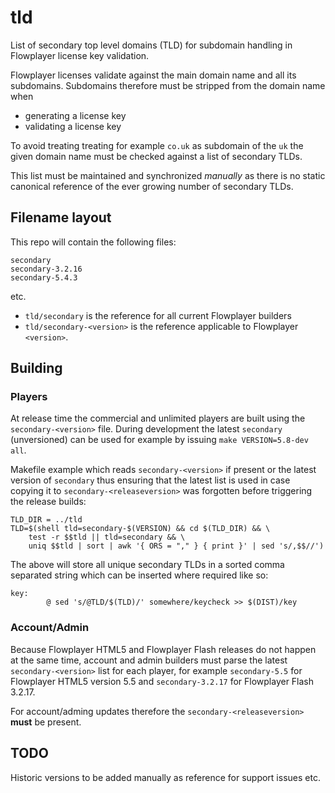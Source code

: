 # tld

List of secondary top level domains (TLD) for subdomain handling in Flowplayer license key
validation.

Flowplayer licenses validate against the main domain name and all its subdomains. Subdomains
therefore must be stripped from the domain name when

- generating a license key
- validating a license key

To avoid treating treating for example ```co.uk``` as subdomain of the ```uk``` the given domain
name must be checked against a list of secondary TLDs.

This list must be maintained and synchronized *manually* as there is no static canonical reference
of the ever growing number of secondary TLDs.

## Filename layout

This repo will contain the following files:

```
secondary
secondary-3.2.16
secondary-5.4.3
```
etc.

- ```tld/secondary``` is the reference for all current Flowplayer builders
- ```tld/secondary-<version>``` is the reference applicable to Flowplayer ```<version>```.

## Building

### Players

At release time the commercial and unlimited players are built using the ```secondary-<version>```
file. During development the latest ```secondary``` (unversioned) can be used for example by issuing
```make VERSION=5.8-dev all```.

Makefile example which reads ```secondary-<version>``` if present or the latest version of
```secondary``` thus ensuring that the latest list is used in case copying it to
```secondary-<releaseversion>``` was forgotten before triggering the release builds:

```make
TLD_DIR = ../tld
TLD=$(shell tld=secondary-$(VERSION) && cd $(TLD_DIR) && \
    test -r $$tld || tld=secondary && \
    uniq $$tld | sort | awk '{ ORS = "," } { print }' | sed 's/,$$//')
```
The above will store all unique secondary TLDs in a sorted comma separated string which can be
inserted where required like so:
```make
key:
        @ sed 's/@TLD/$(TLD)/' somewhere/keycheck >> $(DIST)/key
```

### Account/Admin

Because Flowplayer HTML5 and Flowplayer Flash releases do not happen at the same time, account and
admin builders must parse the latest ```secondary-<version>``` list for each player, for example
```secondary-5.5``` for Flowplayer HTML5 version 5.5 and ```secondary-3.2.17``` for Flowplayer Flash
3.2.17.

For account/adming updates therefore the ```secondary-<releaseversion>``` **must** be present.

## TODO

Historic versions to be added manually as reference for support issues etc.
